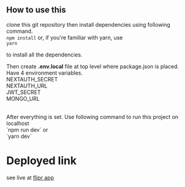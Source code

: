 ## How to use this

clone this git repository then install dependencies using following command.<br />
`npm install`
or, if you're familiar with yarn, use<br />
`yarn`

to install all the dependencies. <br />

Then create **.env.local** file at top level where package.json is placed.<br />
Have 4 environment variables. <br />
NEXTAUTH_SECRET<br />
NEXTAUTH_URL<br />
JWT_SECRET<br />
MONGO_URL<br />

<br />
After everything is set. Use following command to run this project on localhost<br />
`npm run dev` or<br />
`yarn dev`

# Deployed link
see live at [flipr app](https://c2c-loan-lending.vercel.app/)
